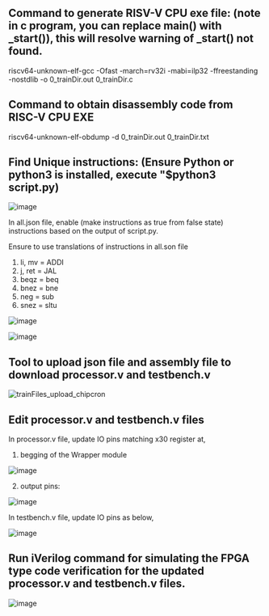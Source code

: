 Command to generate RISV-V CPU exe file: (note in c program, you can replace main() with _start()), this will resolve warning of _start() not found.
-----------------------------------------
riscv64-unknown-elf-gcc -Ofast -march=rv32i -mabi=ilp32 -ffreestanding -nostdlib -o 0_trainDir.out 0_trainDir.c

Command to obtain disassembly code from RISC-V CPU EXE
--------------------------------------------------------
riscv64-unknown-elf-obdump -d 0_trainDir.out 0_trainDir.txt

Find Unique instructions: (Ensure Python or python3 is installed, execute "$python3 script.py)
--------------------------
![image](https://github.com/pavankumarka/RISCV-Hardware_Design_Program_by_VSD/assets/22821014/d04c0084-af83-43d1-9fc5-772d23218f8a)

In all.json file, enable (make instructions as true from false state) instructions based on the output of script.py.

Ensure to use translations of instructions in all.son file  
1. li, mv = ADDI
2. j, ret = JAL
3. beqz = beq
4. bnez = bne
5. neg = sub
6. snez = sltu

![image](https://github.com/pavankumarka/RISCV-Hardware_Design_Program_by_VSD/assets/22821014/37b80d5f-9f77-4a40-961c-3bf1c45a3acf)

![image](https://github.com/pavankumarka/RISCV-Hardware_Design_Program_by_VSD/assets/22821014/e06648a4-66a8-4f81-8861-dae2ca99bf4a)

Tool to upload json file and assembly file to download processor.v and testbench.v
----------------------------------------------------------------------------------

![trainFiles_upload_chipcron](https://github.com/pavankumarka/RISCV-Hardware_Design_Program_by_VSD/assets/22821014/4ab1693e-5f06-4d57-a5a9-49f85a85641f)


Edit processor.v and testbench.v files
----------------------------------------

In processor.v file, update IO pins matching x30 register at,

1. begging of the Wrapper module
   
![image](https://github.com/pavankumarka/RISCV-Hardware_Design_Program_by_VSD/assets/22821014/429ee429-9382-4062-adc0-13c8768fb556)

2. output pins:
   
![image](https://github.com/pavankumarka/RISCV-Hardware_Design_Program_by_VSD/assets/22821014/41f23874-f937-482b-b1c7-d7b0931a0caa)

In testbench.v file, update IO pins as below,

![image](https://github.com/pavankumarka/RISCV-Hardware_Design_Program_by_VSD/assets/22821014/8f94a8ea-c653-4348-9580-9510b447af8c)

Run iVerilog command for simulating the FPGA type code verification for the updated processor.v and testbench.v files. 
------------------------------------------------------------------------------------------------------------------------

![image](https://github.com/pavankumarka/RISCV-Hardware_Design_Program_by_VSD/assets/22821014/580a158a-372e-4400-9119-4e6dab9ea944)




